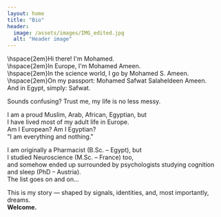 ```yaml
---
layout: home
title: "Bio"
header:
  image: /assets/images/IMG_edited.jpg
  alt: "Header image"
---
```


\hspace{2em}Hi there! I'm Mohamed.  
\hspace{2em}In Europe, I'm Mohamed Ameen.  
\hspace{2em}In the science world, I go by Mohamed S. Ameen.  
\hspace{2em}On my passport: Mohamed Safwat Salaheldeen Ameen.  
   And in Egypt, simply: Safwat.  

Sounds confusing? Trust me, my life is no less messy.  

I am a proud Muslim, Arab, African, Egyptian, but  
I have lived most of my adult life in Europe.  
Am I European? Am I Egyptian?  
"I am everything and nothing."  

I am originally a Pharmacist (B.Sc. – Egypt), but  
I studied Neuroscience (M.Sc. – France) too,  
and somehow ended up surrounded by psychologists studying cognition and sleep (PhD – Austria).  
The list goes on and on...  

This is my story — shaped by signals, identities, and, most importantly, dreams.  
**Welcome.**